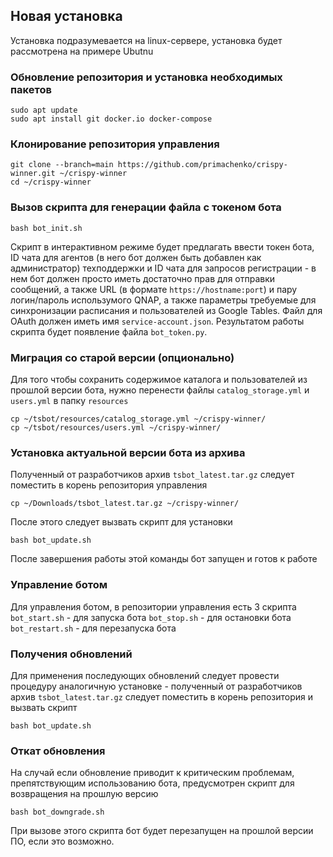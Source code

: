 ## Новая установка

Установка подразумевается на linux-сервере, установка будет рассмотрена на примере Ubutnu
### Обновление репозитория и установка необходимых пакетов
```
sudo apt update
sudo apt install git docker.io docker-compose
```
### Клонирование репозитория управления
```
git clone --branch=main https://github.com/primachenko/crispy-winner.git ~/crispy-winner
cd ~/crispy-winner
```
### Вызов скрипта для генерации файла с токеном бота
```
bash bot_init.sh
```
Скрипт в интерактивном режиме будет предлагать ввести токен бота, ID чата для агентов (в него бот должен быть добавлен как администратор) техподдержки и ID чата для запросов регистрации - в нем бот должен просто иметь достаточно прав для отправки сообщений, а также URL (в формате `https://hostname:port`) и пару логин/пароль использумого QNAP, а также параметры требуемые для синхронизации расписания и пользователей из Google Tables. Файл для OAuth должен иметь имя `service-account.json`.
Результатом работы скрипта будет появление файла `bot_token.py`.
### Миграция со старой версии (опционально)
Для того чтобы сохранить содержимое каталога и пользователей из прошлой версии бота, нужно перенести файлы `catalog_storage.yml` и `users.yml` в папку `resources`
```
cp ~/tsbot/resources/catalog_storage.yml ~/crispy-winner/
cp ~/tsbot/resources/users.yml ~/crispy-winner/
```
### Установка актуальной версии бота из архива
Полученный от разработчиков архив `tsbot_latest.tar.gz` следует поместить в корень репозитория управления
```
cp ~/Downloads/tsbot_latest.tar.gz ~/crispy-winner/
```
После этого следует вызвать скрипт для установки
```
bash bot_update.sh
```
После завершения работы этой команды бот запущен и готов к работе
### Управление ботом
Для управления ботом, в репозитории управления есть 3 скрипта
`bot_start.sh` - для запуска бота
`bot_stop.sh` - для остановки бота
`bot_restart.sh` - для перезапуска бота
### Получения обновлений
Для применения последующих обновлений следует провести процедуру аналогичную установке - полученный от разработчиков архив  `tsbot_latest.tar.gz` следует поместить в корень репозитория и вызвать скрипт
```
bash bot_update.sh
```
### Откат обновления
На случай если обновление приводит к критическим проблемам, препятствующим использованию бота, предусмотрен скрипт для возвращения на прошлую версию
```
bash bot_downgrade.sh
```
При вызове этого скрипта бот будет перезапущен на прошлой версии ПО, если это возможно.

